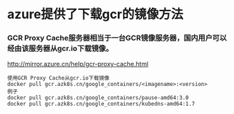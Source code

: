 # azure提供了下载gcr的镜像方法
### GCR Proxy Cache服务器相当于一台GCR镜像服务器，国内用户可以经由该服务器从gcr.io下载镜像。
http://mirror.azure.cn/help/gcr-proxy-cache.html


```
使用GCR Proxy Cache从gcr.io下载镜像
docker pull gcr.azk8s.cn/google_containers/<imagename>:<version>
例子
docker pull gcr.azk8s.cn/google_containers/pause-amd64:3.0
docker pull gcr.azk8s.cn/google_containers/kubedns-amd64:1.7
```
